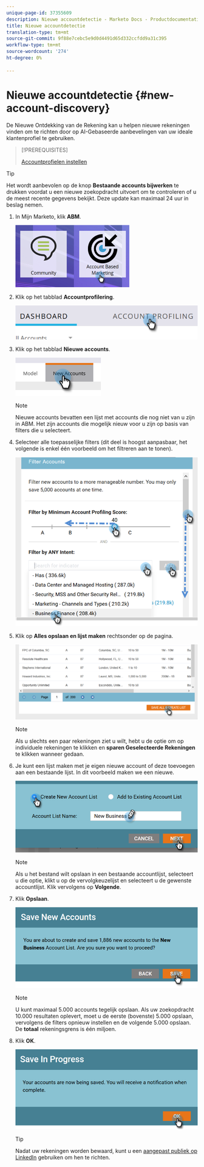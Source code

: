 ```yaml
---
unique-page-id: 37355609
description: Nieuwe accountdetectie - Marketo Docs - Productdocumentatie
title: Nieuwe accountdetectie
translation-type: tm+mt
source-git-commit: 9f88e7cebc5e9d0d4491d65d332ccfdd9a31c395
workflow-type: tm+mt
source-wordcount: '274'
ht-degree: 0%

---
```



# Nieuwe accountdetectie {#new-account-discovery}

De Nieuwe Ontdekking van de Rekening kan u helpen nieuwe rekeningen vinden om te richten door op AI-Gebaseerde aanbevelingen van uw ideale klantenprofiel te gebruiken.

>[!PREREQUISITES]
>
>[Accountprofielen instellen](/help/marketo/product-docs/target-account-management/account-profiling/setting-up-account-profiling.md)

>[!TIP]
>
>Het wordt aanbevolen op de knop **Bestaande accounts bijwerken** te drukken voordat u een nieuwe zoekopdracht uitvoert om te controleren of u de meest recente gegevens bekijkt. Deze update kan maximaal 24 uur in beslag nemen.

1. In Mijn Marketo, klik **ABM**.

   ![](assets/one-1.png)

1. Klik op het tabblad **Accountprofilering**.

   ![](assets/two-2.png)

1. Klik op het tabblad **Nieuwe accounts**.

   ![](assets/three-1.png)

   >[!NOTE]
   >
   >Nieuwe accounts bevatten een lijst met accounts die nog niet van u zijn in ABM. Het zijn accounts die mogelijk nieuw voor u zijn op basis van filters die u selecteert.

1. Selecteer alle toepasselijke filters (dit deel is hoogst aanpasbaar, het volgende is enkel één voorbeeld om het filtreren aan te tonen).

   ![](assets/four-1.png)

1. Klik op **Alles opslaan en lijst maken** rechtsonder op de pagina.

   ![](assets/five-1.png)

   >[!NOTE]
   >
   >Als u slechts een paar rekeningen ziet u wilt, hebt u de optie om op individuele rekeningen te klikken en **sparen Geselecteerde Rekeningen** te klikken wanneer gedaan.

1. Je kunt een lijst maken met je eigen nieuwe account of deze toevoegen aan een bestaande lijst. In dit voorbeeld maken we een nieuwe.

   ![](assets/six-1.png)

   >[!NOTE]
   >
   >Als u het bestand wilt opslaan in een bestaande accountlijst, selecteert u die optie, klikt u op de vervolgkeuzelijst en selecteert u de gewenste accountlijst. Klik vervolgens op **Volgende**.

1. Klik **Opslaan**.

   ![](assets/seven-1.png)

   >[!NOTE]
   >
   >U kunt maximaal 5.000 accounts tegelijk opslaan. Als uw zoekopdracht 10.000 resultaten oplevert, moet u de eerste (bovenste) 5.000 opslaan, vervolgens de filters opnieuw instellen en de volgende 5.000 opslaan. De **totaal** rekeningsgrens is één miljoen.

1. Klik **OK**.

   ![](assets/eight.png)

   >[!TIP]
   >
   >Nadat uw rekeningen worden bewaard, kunt u een [aangepast publiek op LinkedIn](/help/marketo/product-docs/target-account-management/target/create-a-matched-audience-on-linkedin.md) gebruiken om hen te richten.
